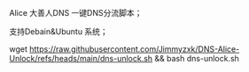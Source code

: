 Alice 大善人DNS 一键DNS分流脚本；

支持Debain&Ubuntu 系统；



wget https://raw.githubusercontent.com/Jimmyzxk/DNS-Alice-Unlock/refs/heads/main/dns-unlock.sh && bash dns-unlock.sh
